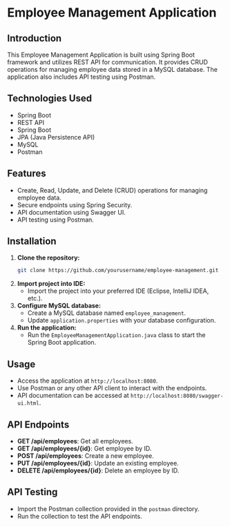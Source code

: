# Employee Management Application

## Introduction
This Employee Management Application is built using Spring Boot framework and utilizes REST API for communication. It provides CRUD operations for managing employee data stored in a MySQL database. The application also includes API testing using Postman.

## Technologies Used
- Spring Boot
- REST API
- Spring Boot
- JPA (Java Persistence API)
- MySQL
- Postman

## Features
- Create, Read, Update, and Delete (CRUD) operations for managing employee data.
- Secure endpoints using Spring Security.
- API documentation using Swagger UI.
- API testing using Postman.

## Installation
1. **Clone the repository:**
    ```bash
    git clone https://github.com/yourusername/employee-management.git
    ```
2. **Import project into IDE:**
    - Import the project into your preferred IDE (Eclipse, IntelliJ IDEA, etc.).
3. **Configure MySQL database:**
    - Create a MySQL database named `employee_management`.
    - Update `application.properties` with your database configuration.
4. **Run the application:**
    - Run the `EmployeeManagementApplication.java` class to start the Spring Boot application.

## Usage
- Access the application at `http://localhost:8080`.
- Use Postman or any other API client to interact with the endpoints.
- API documentation can be accessed at `http://localhost:8080/swagger-ui.html`.

## API Endpoints
- **GET /api/employees**: Get all employees.
- **GET /api/employees/{id}**: Get employee by ID.
- **POST /api/employees**: Create a new employee.
- **PUT /api/employees/{id}**: Update an existing employee.
- **DELETE /api/employees/{id}**: Delete an employee by ID.

## API Testing
- Import the Postman collection provided in the `postman` directory.
- Run the collection to test the API endpoints.
